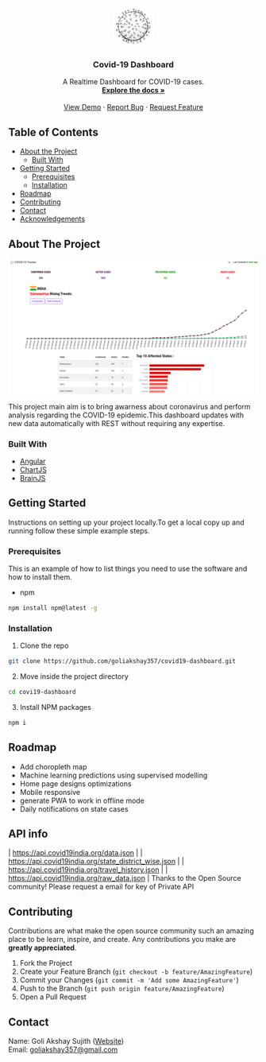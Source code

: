 <br />
<p align="center">
  <a href="https://github.com/goliakshay357/covid19-dashboard">
    <img src="src/assets/img/covidlogo.jpg" alt="Logo" width="80" height="80">
  </a>

  <h3 align="center">Covid-19 Dashboard</h3>

  <p align="center">
    A Realtime Dashboard for COVID-19 cases. 
    <br />
    <a href="https://github.com/goliakshay357/covid19-dashboard"><strong>Explore the docs »</strong></a>
    <br />
    <br />
    <a href="https://covid19-india2020.firebaseapp.com/">View Demo</a>
    ·
    <a href="https://github.com/goliakshay357/covid19-dashboard/issues">Report Bug</a>
    ·
    <a href="https://github.com/goliakshay357/covid19-dashboard/issues">Request Feature</a>
  </p>
</p>


<!-- TABLE OF CONTENTS -->
## Table of Contents

* [About the Project](#about-the-project)
  * [Built With](#built-with)
* [Getting Started](#getting-started)
  * [Prerequisites](#prerequisites)
  * [Installation](#installation)
* [Roadmap](#roadmap)
* [Contributing](#contributing)
* [Contact](#contact)
* [Acknowledgements](#acknowledgements)

<!-- ABOUT THE PROJECT -->
## About The Project

<img src="src/assets/img/dashboard.png" alt="dashboard" width="880">


This project main aim is to bring awarness about coronavirus and perform analysis regarding the COVID-19 epidemic.This dashboard updates with new data automatically with REST without requiring any expertise.
### Built With
* [Angular](https://angular.io)
* [ChartJS](https://chartjs.org)
* [BrainJS](https://brain.js.org)



<!-- GETTING STARTED -->
## Getting Started

Instructions on setting up your project locally.To get a local copy up and running follow these simple example steps.

### Prerequisites

This is an example of how to list things you need to use the software and how to install them.
* npm
```sh
npm install npm@latest -g
```

### Installation

1. Clone the repo
```sh
git clone https://github.com/goliakshay357/covid19-dashboard.git
```
2. Move inside the project directory
```sh
cd covi19-dashboard
```

3. Install NPM packages
```sh
npm i
```
<!-- ROADMAP -->
## Roadmap
* Add choropleth map
* Machine learning predictions using supervised modelling
* Home page designs optimizations
* Mobile responsive
* generate PWA to work in offline mode
* Daily notifications on state cases

## API info
| https://api.covid19india.org/data.json                |
| https://api.covid19india.org/state_district_wise.json |
| https://api.covid19india.org/travel_history.json      |
| https://api.covid19india.org/raw_data.json            |
Thanks to the Open Source community!
Please request a email for key of Private API 

<!-- CONTRIBUTING -->
## Contributing

Contributions are what make the open source community such an amazing place to be learn, inspire, and create. Any contributions you make are **greatly appreciated**.

1. Fork the Project
2. Create your Feature Branch (`git checkout -b feature/AmazingFeature`)
3. Commit your Changes (`git commit -m 'Add some AmazingFeature'`)
4. Push to the Branch (`git push origin feature/AmazingFeature`)
5. Open a Pull Request

<!-- CONTACT -->
## Contact
Name: Goli Akshay Sujith ([Website](goliakshay.ml))
<br>
Email: goliakshay357@gmail.com

